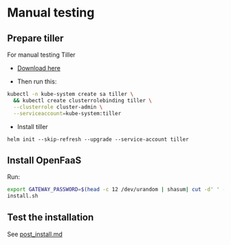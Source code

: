 # Manual testing

## Prepare tiller

For manual testing Tiller

* [Download here](https://github.com/openfaas/faas-netes/blob/master/HELM.md)

* Then run this:

```sh
kubectl -n kube-system create sa tiller \
  && kubectl create clusterrolebinding tiller \
  --clusterrole cluster-admin \
  --serviceaccount=kube-system:tiller
```

* Install tiller

```
helm init --skip-refresh --upgrade --service-account tiller
```

## Install OpenFaaS

Run:

```sh
export GATEWAY_PASSWORD=$(head -c 12 /dev/urandom | shasum| cut -d' ' -f1)
install.sh
```

## Test the installation

See [post_install.md](post_install.md)
